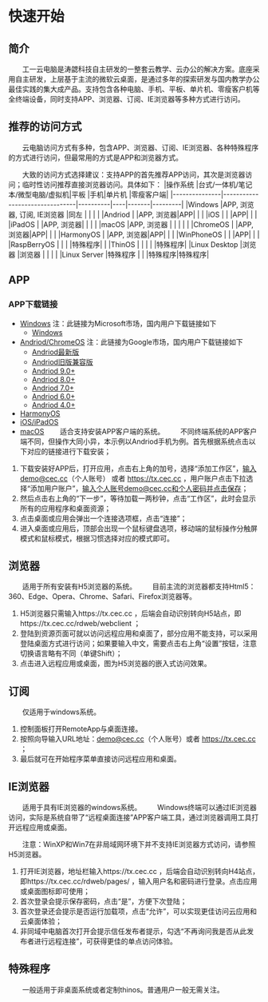 # 快速开始
## 简介
&emsp;&emsp;工一云电脑是涛勰科技自主研发的一整套云教学、云办公的解决方案。底座采用自主研发，上层基于主流的微软云桌面，是通过多年的探索研发与国内教学办公最佳实践的集大成产品。支持包含各种电脑、手机、平板、单片机、零瘦客户机等全终端设备，同时支持APP、浏览器、订阅、IE浏览器等多种方式进行访问。

## 推荐的访问方式
&emsp;&emsp;云电脑访问方式有多种，包含APP、浏览器、订阅、IE浏览器、各种特殊程序的方式进行访问，但最常用的方式是APP和浏览器方式。

&emsp;&emsp;大致的访问方式选择建议：支持APP的首先推荐APP访问，其次是浏览器访问；临时性访问推荐直接浏览器访问。具体如下：
|操作系统       |台式/一体机/笔记本/微型电脑/虚拟机|平板      |手机|单片机  |零瘦客户端|
|---------------|--------------------------------|----------|----|-------|---------|
|Windows        |APP, 浏览器, 订阅, IE浏览器       |同左      |   |          |       |
|Andriod        |                                |APP, 浏览器|APP|        |       |
|iOS            |                                |          |APP|        |       |
|iPadOS         |                                |APP, 浏览器|   |        |       |
|macOS          |APP, 浏览器                    |          |   |        |       |
|ChromeOS       |                                |APP, 浏览器|APP|        |       |
|HarmonyOS      |                                |APP, 浏览器|APP|        |       |
|WinPhoneOS     |                                |          |APP|        |       |
|RaspBerryOS    |                                |          |   |特殊程序|       |
|ThinOS         |                                |           |  |       |特殊程序|
|Linux Desktop  |浏览器                          |浏览器     |   |       |       |
|Linux Server   |特殊程序                        |           |  |特殊程序|特殊程序|

<!-- * Windows+台式/笔记本/微型电脑：浏览器、IE浏览器、订阅
* Andriod/HarmonyOS/iOS+手机：APP客户端
* Andriod/HarmonyOS/iPadOS/macOS/ChromeOS+平板/一体机/笔记本：APP客户端、浏览器
* Linux Desktop(RaspBerryOS, Ubuntu, Debian, Centos, Redhat...)+单片机/虚拟机/台式/笔记本/微型电脑：浏览器
* Linux Server(RaspBerryOS, Ubuntu, Debian, Centos, Redhat...)+单片机/虚拟机/台式/笔记本/微型电脑：特殊程序
* ThinOS(Dell, HP...)+瘦客户端：特殊程序 -->

## APP
### APP下载链接
* [Windows](https://apps.microsoft.com/store/detail/microsoft-%E8%BF%9C%E7%A8%8B%E6%A1%8C%E9%9D%A2/9WZDNCRFJ3PS) 注：此链接为Microsoft市场，国内用户下载链接如下
  * [Windows](https://tx.cec.cc/RDWeb/Pages/downloads/Microsoft_Remote_Desktop_for_Windows.msi)
* [Andriod/ChromeOS](https://play.google.com/store/apps/details?id=com.microsoft.rdc.androidx&pli=1) 注：此链接为Google市场，国内用户下载链接如下
  * [Andriod最新版](https://tx.cec.cc/RDWeb/Pages/downloads/Microsoft_Remote_Desktop_for_Andriod_Latest.apk)
  * [Andriod旧版兼容版](https://tx.cec.cc/RDWeb/Pages/downloads/Microsoft_Remote_Desktop_for_Andriod_Old.apk)
  * [Andriod 9.0+](https://tx.cec.cc/RDWeb/Pages/downloads/Microsoft_Remote_Desktop_for_Andriod9.0.apk)
  * [Andriod 8.0+](https://tx.cec.cc/RDWeb/Pages/downloads/Microsoft_Remote_Desktop_for_Andriod8.0.apk)
  * [Andriod 7.0+](https://tx.cec.cc/RDWeb/Pages/downloads/Microsoft_Remote_Desktop_for_Andriod7.0.apk)
  * [Andriod 6.0+](https://tx.cec.cc/RDWeb/Pages/downloads/Microsoft_Remote_Desktop_for_Andriod6.0.apk)
  * [Andriod 4.0+](https://tx.cec.cc/RDWeb/Pages/downloads/Microsoft_Remote_Desktop_for_Andriod4.0.apk)
* [HarmonyOS](https://tx.cec.cc/RDWeb/Pages/downloads/Microsoft_Remote_Desktop_for_HarmonyOS.apk)
* [iOS/iPadOS](https://apps.apple.com/cn/app/microsoft-yuan-cheng-zhuo/id714464092)
* [macOS](https://apps.apple.com/us/app/microsoft-remote-desktop/id1295203466)
&emsp;&emsp;适合支持安装APP客户端的系统。
&emsp;&emsp;不同终端系统的APP客户端不同，但操作大同小异，本示例以Andriod手机为例。首先根据系统点击以下对应的链接进行下载安装；
1. 下载安装好APP后，打开应用，点击右上角的加号，选择“添加工作区”，输入demo@cec.cc（个人账号） 或者 https://tx.cec.cc ，用户账户点击下拉选择“添加用户账户”，输入个人账号demo@cec.cc和个人密码并点击保存；
2. 然后点击右上角的“下一步”，等待加载一两秒钟，点击“工作区”，此时会显示所有的应用程序和桌面资源；
3. 点击桌面或应用会弹出一个连接选项框，点击“连接”；
4. 进入桌面或应用后，顶部会出现一个鼠标键盘选项，移动端的鼠标操作分触屏模式和鼠标模式，根据习惯选择对应的模式即可。

## 浏览器
&emsp;&emsp;适用于所有安装有H5浏览器的系统。
&emsp;&emsp;目前主流的浏览器都支持Html5：360、Edge、Opera、Chrome、Safari、Firefox浏览器等。
1. H5浏览器只需输入https://tx.cec.cc ，后端会自动识别转向H5站点，即https://tx.cec.cc/rdweb/webclient ；
2. 登陆到资源页面可就以访问远程应用和桌面了，部分应用不能支持，可以采用登陆桌面方式进行访问；如果要输入中文，需要点击右上角“设置”按钮，注意切换语言略有不同（单键Shift）；
3. 点击进入远程应用或桌面，图为H5浏览器的嵌入式访问效果。

## 订阅
&emsp;&emsp;仅适用于windows系统。
1. 控制面板打开RemoteApp与桌面连接。
2. 按照向导输入URL地址：demo@cec.cc（个人账号）或者 https://tx.cec.cc ；
3. 最后就可在开始程序菜单直接访问远程应用和桌面。


## IE浏览器
&emsp;&emsp;适用于具有IE浏览器的windows系统。
&emsp;&emsp;Windows终端可以通过IE浏览器访问，实际是系统自带了“远程桌面连接”APP客户端工具，通过浏览器调用工具打开远程应用或桌面。

&emsp;&emsp;注意：WinXP和Win7在非局域网环境下并不支持IE浏览器方式访问，请参照H5浏览器。

1. 打开IE浏览器，地址栏输入https://tx.cec.cc ，后端会自动识别转向H4站点，即https://tx.cec.cc/rdweb/pages/ ，输入用户名和密码进行登录。点击应用或桌面图标即可使用；
2. 首次登录会提示保存密码，点击“是”，方便下次登陆；
3. 首次登录还会提示是否运行加载项，点击“允许”，可以实现更佳访问云应用和云桌面体验；
4. 非同域中电脑首次打开会提示信任发布者提示，勾选“不再询问我是否从此发布者进行远程连接”，可获得更佳的单点访问体验。

## 特殊程序
&emsp;&emsp;一般适用于非桌面系统或者定制thinos。普通用户一般无需关注。

